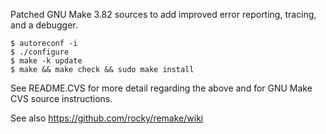 Patched GNU Make 3.82 sources to add improved error reporting, tracing,
and a debugger. 

    $ autoreconf -i
    $ ./configure
    $ make -k update
    $ make && make check && sudo make install

See README.CVS for more detail regarding the above and for 
GNU Make CVS source instructions.

See also https://github.com/rocky/remake/wiki

